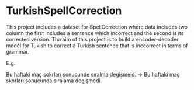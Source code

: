 # TurkishSpellCorrection
This project includes a dataset for SpellCorrection where data includes two column the first includes a sentence which incorrect and the second is its corrected version.
Tha aim of this project is to build a encoder-decoder model for Tukish to correct a Turkish sentence that is inccorrect in terms of grammar.

E.g.

Bu haftaki maç sokrları sonucunde sıralma degişmeid. ->  Bu haftaki maç skorları sonucunda sıralama degişmedi.


